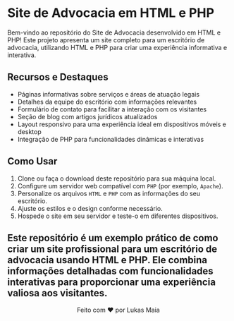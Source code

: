 # Site de Advocacia em HTML e PHP

Bem-vindo ao repositório do Site de Advocacia desenvolvido em HTML e PHP! Este projeto apresenta um site completo para um escritório de advocacia, utilizando HTML e PHP para criar uma experiência informativa e interativa.

## Recursos e Destaques

- Páginas informativas sobre serviços e áreas de atuação legais
- Detalhes da equipe do escritório com informações relevantes
- Formulário de contato para facilitar a interação com os visitantes
- Seção de blog com artigos jurídicos atualizados
- Layout responsivo para uma experiência ideal em dispositivos móveis e desktop
- Integração de PHP para funcionalidades dinâmicas e interativas

## Como Usar

1. Clone ou faça o download deste repositório para sua máquina local.
2. Configure um servidor web compatível com ```PHP``` (por exemplo, ```Apache```).
3. Personalize os arquivos ```HTML``` e ```PHP``` com as informações do seu escritório.
4. Ajuste os estilos e o design conforme necessário.
5. Hospede o site em seu servidor e teste-o em diferentes dispositivos.


Este repositório é um exemplo prático de como criar um site profissional para um escritório de advocacia usando HTML e PHP. Ele combina informações detalhadas com funcionalidades interativas para proporcionar uma experiência valiosa aos visitantes.
---

<p align="center">
  Feito com ❤️ por Lukas Maia
</p>
